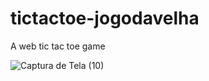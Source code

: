 # tictactoe-jogodavelha

A web tic tac toe game

![Captura de Tela (10)](https://github.com/matheus097/tictactoe-jogodavelha/assets/60636732/a0e7c93f-1366-42ca-912c-13fb1073ffdd)

